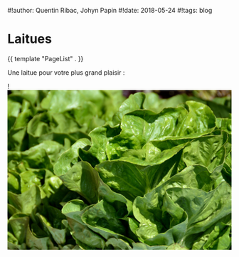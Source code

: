 #!author: Quentin Ribac, Johyn Papin
#!date: 2018-05-24
#!tags: blog

# Laitues
{{ template "PageList" . }}

Une laitue pour votre plus grand plaisir :

!![laitues](/media/img/laitues.jpg)
